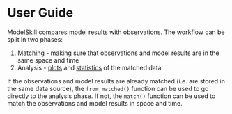 # User Guide

ModelSkill compares model results with observations. The workflow can be split in two phases:

1. [Matching](matching.md) - making sure that observations and model results are in the same space and time
2. Analysis - [plots](plotting.md) and [statistics](skill.md) of the matched data

If the observations and model results are already matched (i.e. are stored in the same data source), 
the `from_matched()` function can be used to go directly to the analysis phase. 
If not, the `match()` function can be used to match the observations and model results in space and time.
